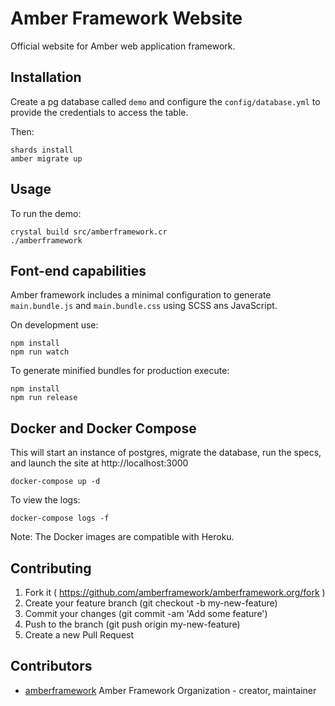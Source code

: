 # Amber Framework Website

Official website for Amber web application framework. 

## Installation

Create a pg database called `demo` and configure the `config/database.yml`
to provide the credentials to access the table.

Then:

```
shards install
amber migrate up
```

## Usage

To run the demo:

```
crystal build src/amberframework.cr
./amberframework
```

## Font-end capabilities

Amber framework includes a minimal configuration to generate `main.bundle.js` and `main.bundle.css` using SCSS ans JavaScript.

On development use:

```
npm install
npm run watch
```

To generate minified bundles for production execute:

```
npm install
npm run release
```

## Docker and Docker Compose

This will start an instance of postgres, migrate the database, run the specs,
and launch the site at http://localhost:3000

```
docker-compose up -d
```

To view the logs:

```
docker-compose logs -f
```

Note: The Docker images are compatible with Heroku.  

## Contributing

1. Fork it ( https://github.com/amberframework/amberframework.org/fork )
2. Create your feature branch (git checkout -b my-new-feature)
3. Commit your changes (git commit -am 'Add some feature')
4. Push to the branch (git push origin my-new-feature)
5. Create a new Pull Request

## Contributors

- [amberframework](https://github.com/amberframework) Amber Framework Organization - creator, maintainer
